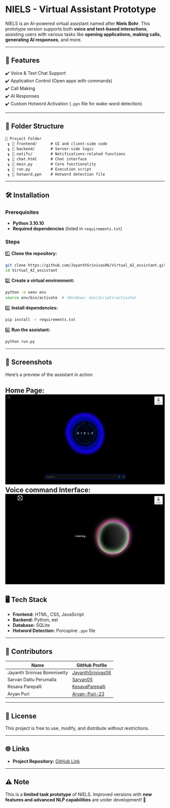 # NIELS - Virtual Assistant Prototype  

NIELS is an AI-powered virtual assistant named after **Niels Bohr**. This prototype version supports both **voice and text-based interactions**, assisting users with various tasks like **opening applications, making calls, generating AI responses**, and more.  

---

## 🚀 Features  
✔️ Voice & Text Chat Support  
✔️ Application Control (Open apps with commands)  
✔️ Call Making  
✔️ AI Responses  
✔️ Custom Hotword Activation (`.ppn` file for wake-word detection)  

---

## 📂 Folder Structure  
```
📆 Project Folder  
 ┓ 📂 frontend/      # UI and client-side code  
 ┓ 📂 backend/       # Server-side logic  
 ┓ 📂 notifs/        # Notifications-related functions  
 ┓ 📝 chat.html      # Chat interface  
 ┓ 📝 main.py        # Core functionality  
 ┓ 📝 run.py         # Execution script  
 ┓ 📝 hotword.ppn    # Hotword detection file 
```

---

## 🛠️ Installation  

### Prerequisites  
- **Python 3.10.10**  
- **Required dependencies** (listed in `requirements.txt`)  

### Steps  
1️⃣ **Clone the repository:**  
   ```bash
   git clone https://github.com/JayanthSrinivas06/Virtual_AI_assistant.git
   cd Virtual_AI_assistant
   ```
2️⃣ **Create a virtual environment:**  
   ```bash
   python -m venv env
   source env/bin/activate  # (Windows: env\Scripts\activate)
   ```
3️⃣ **Install dependencies:**  
   ```bash
   pip install -r requirements.txt
   ```
4️⃣ **Run the assistant:**  
   ```bash
   python run.py
   ```

---

## 📸 Screenshots

Here’s a preview of the assistant in action: 

Home Page:
![Home page](Screenshots/Home.png)
Voice command Interface: 
![Voice interface](Screenshots/Voice.png)
---

## 🖥️ Tech Stack  
- **Frontend:** HTML, CSS, JavaScript  
- **Backend:** Python, eel  
- **Database:** SQLite 
- **Hotword Detection:** Porcupine `.ppn` file  

---

## 👥 Contributors  
| Name        | GitHub Profile |
|------------|---------------|
| Jayanth Srinivas Bommisetty  | [JayanthSrinivas06](https://github.com/JayanthSrinivas06) |
| Sarvan Dattu Perumalla | [Sarvan05](https://github.com/Sarvan05) |
| Kesava Parepalli | [KesavaParepalli](https://github.com/KesavaParepalli) |
| Aryan Puri | [Aryan-Puri-23](https://github.com/Aryan-Puri-23) |

---

## 📝 License  
This project is free to use, modify, and distribute without restrictions.  

---

## 🌐 Links  
- **Project Repository:** [GitHub Link](https://github.com/JayanthSrinivas06/Virtual_AI_assistant)

---

## ⚠️ Note  
This is a **limited task prototype** of NIELS. Improved versions with **new features and advanced NLP capabilities** are under development! 🚀
